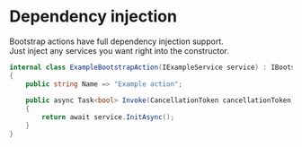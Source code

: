 # Dependency injection

Bootstrap actions have full dependency injection support. \
Just inject any services you want right into the constructor.

```C#
internal class ExampleBootstrapAction(IExampleService service) : IBootstrapPipelineAction
{
    public string Name => "Example action";
    
    public async Task<bool> Invoke(CancellationToken cancellationToken)
    {
        return await service.InitAsync();
    }
}
```